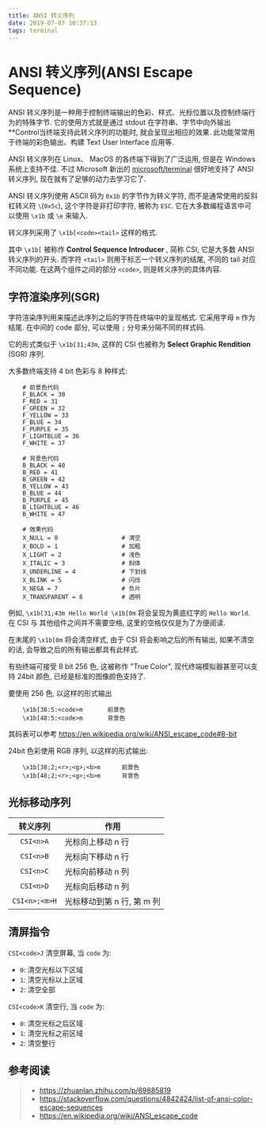 ```yaml
---
title: ANSI 转义序列
date: 2019-07-07 10:37:13
tags: terminal
---
```


# ANSI 转义序列(ANSI Escape Sequence)

ANSI 转义序列是一种用于控制终端输出的色彩、样式、光标位置以及控制终端行为的特殊字节.
它的使用方式就是通过 stdout 在字符串、字节中向外输出**Control当终端支持此转义序列的功能时, 就会呈现出相应的效果.
此功能常常用于终端的彩色输出、构建 Text User Interface 应用等.

ANSI 转义序列在 Linux、 MacOS 的各终端下得到了广泛运用, 但是在 Windows 系统上支持不佳.
不过 Microsoft 新出的 [microsoft/terminal](https://github.com/microsoft/terminal) 很好地支持了 ANSI 转义序列,
现在就有了足够的动力去学习它了.

ANSI 转义序列使用 ASCII 码为 `0x1b` 的字节作为转义字符, 而不是通常使用的反斜杠转义符 `\`(`0x5c`), 这个字符是非打印字符,
被称为 `ESC`. 它在大多数编程语言中可以使用 `\x1b` 或 `\e` 来输入.

转义序列采用了 `\x1b[<code><tail>` 这样的格式.

其中 `\x1b[` 被称作 **Control Sequence Introducer** , 简称 CSI, 它是大多数 ANSI 转义序列的开头.
而字符 `<tail>` 则用于标志一个转义序列的结尾, 不同的 tail 对应不同功能. 在这两个组件之间的部分 `<code>`, 则是转义序列的具体内容.

<!-- more -->

## 字符渲染序列(SGR)

字符渲染序列用来描述此序列之后的字符在终端中的呈现格式. 它采用字母 `m` 作为结尾.
在中间的 code 部分, 可以使用 `;` 分号来分隔不同的样式码.

它的形式类似于 `\x1b[31;43m`, 这样的 CSI 也被称为 **Select Graphic Rendition** (SGR) 序列.

大多数终端支持 4 bit 色彩与 8 种样式:

```
    # 前景色代码
    F_BLACK = 30
    F_RED = 31
    F_GREEN = 32
    F_YELLOW = 33
    F_BLUE = 34
    F_PURPLE = 35
    F_LIGHTBLUE = 36
    F_WHITE = 37

    # 背景色代码
    B_BLACK = 40
    B_RED = 41
    B_GREEN = 42
    B_YELLOW = 43
    B_BLUE = 44
    B_PURPLE = 45
    B_LIGHTBLUE = 46
    B_WHITE = 47

    # 效果代码
    X_NULL = 0                  # 清空
    X_BOLD = 1                  # 加粗
    X_LIGHT = 2                 # 浅色
    X_ITALIC = 3                # 斜体
    X_UNDERLINE = 4             # 下划线
    X_BLINK = 5                 # 闪烁
    X_NEGA = 7                  # 负片
    X_TRANSPARENT = 8           # 透明
```

例如, `\x1b[31;43m Hello World \x1b[0m` 将会呈现为黄底红字的 ` Hello World `.
在 CSI 与 其他组件之间并不需要空格, 这里的空格仅仅是为了方便阅读.

在末尾的 `\x1b[0m` 将会清空样式, 由于 CSI 将会影响之后的所有输出, 如果不清空的话, 会导致之后的所有输出都具有此样式.

有些终端可接受 8 bit 256 色, 这被称作 "True Color", 现代终端模拟器甚至可以支持 24bit 颜色, 已经是标准的图像颜色支持了.

要使用 256 色, 以这样的形式输出

```
    \x1b[38:5:<code>m       前景色
    \x1b[48:5:<code>m       背景色
```

其码表可以参考 https://en.wikipedia.org/wiki/ANSI_escape_code#8-bit

24bit 色彩使用 RGB 序列, 以这样的形式输出:

```
    \x1b[38;2;<r>;<g>;<b>m      前景色
    \x1b[48;2;<r>;<g>;<b>m      背景色
```

## 光标移动序列

|   转义序列    | 作用                       |
| :-----------: | -------------------------- |
|   `CSI<n>A`   | 光标向上移动 n 行          |
|   `CSI<n>B`   | 光标向下移动 n 行          |
|   `CSI<n>C`   | 光标向前移动 n 列          |
|   `CSI<n>D`   | 光标向后移动 n 列          |
| `CSI<n>;<m>H` | 光标移动到第 n 行, 第 m 列 |

## 清屏指令

`CSI<code>J` 清空屏幕, 当 `code` 为:

-   `0`: 清空光标以下区域
-   `1`: 清空光标以上区域
-   `2`: 清空全部

`CSI<code>K` 清空行, 当 `code` 为:

-   `0`: 清空光标之后区域
-   `1`: 清空光标之前区域
-   `2`: 清空整行

## 参考阅读

> - https://zhuanlan.zhihu.com/p/69885819
> - https://stackoverflow.com/questions/4842424/list-of-ansi-color-escape-sequences
> - https://en.wikipedia.org/wiki/ANSI_escape_code
